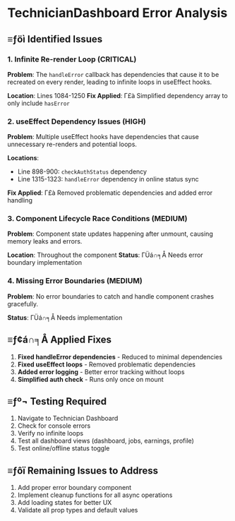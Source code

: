 # TechnicianDashboard Error Analysis

## ≡ƒöì **Identified Issues**

### **1. Infinite Re-render Loop (CRITICAL)**
**Problem**: The `handleError` callback has dependencies that cause it to be recreated on every render, leading to infinite loops in useEffect hooks.

**Location**: Lines 1084-1250
**Fix Applied**: Γ£à Simplified dependency array to only include `hasError`

### **2. useEffect Dependency Issues (HIGH)**
**Problem**: Multiple useEffect hooks have dependencies that cause unnecessary re-renders and potential loops.

**Locations**: 
- Line 898-900: `checkAuthStatus` dependency
- Line 1315-1323: `handleError` dependency in online status sync

**Fix Applied**: Γ£à Removed problematic dependencies and added error handling

### **3. Component Lifecycle Race Conditions (MEDIUM)**
**Problem**: Component state updates happening after unmount, causing memory leaks and errors.

**Location**: Throughout the component
**Status**: ΓÜá∩╕Å Needs error boundary implementation

### **4. Missing Error Boundaries (MEDIUM)**
**Problem**: No error boundaries to catch and handle component crashes gracefully.

**Status**: ΓÜá∩╕Å Needs implementation

## ≡ƒ¢á∩╕Å **Applied Fixes**

1. **Fixed handleError dependencies** - Reduced to minimal dependencies
2. **Fixed useEffect loops** - Removed problematic dependencies  
3. **Added error logging** - Better error tracking without loops
4. **Simplified auth check** - Runs only once on mount

## ≡ƒº¬ **Testing Required**

1. Navigate to Technician Dashboard
2. Check for console errors
3. Verify no infinite loops
4. Test all dashboard views (dashboard, jobs, earnings, profile)
5. Test online/offline status toggle

## ≡ƒôï **Remaining Issues to Address**

1. Add proper error boundary component
2. Implement cleanup functions for all async operations
3. Add loading states for better UX
4. Validate all prop types and default values
